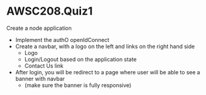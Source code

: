 # AWSC208.Quiz1
Create a node application
- Implement the authO openIdConnect
- Create a navbar, with a logo on the left and links on the right hand side
	- Logo
	- Login/Logout based on the application state
	- Contact Us link
- After login, you will be redirect to a page where user will be able to see a banner with navbar
	- (make sure the banner is fully responsive) 

